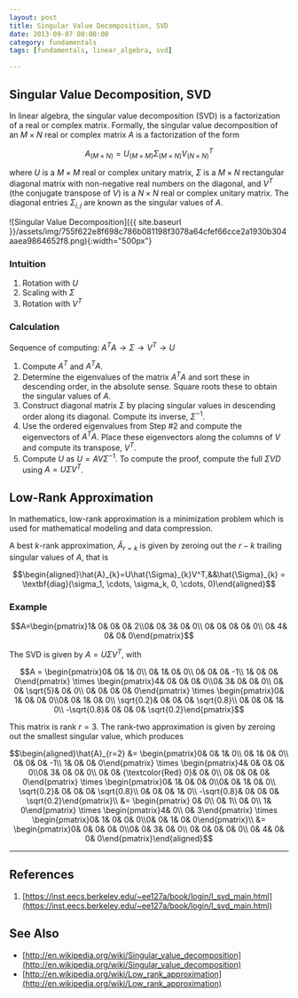 ```yaml
---
layout: post
title: Singular Value Decomposition, SVD
date: 2013-09-07 00:00:00
category: fundamentals
tags: [fundamentals, linear_algebra, svd]

---
```


## Singular Value Decomposition, SVD

In linear algebra, the singular value decomposition (SVD) is a factorization of a real or complex matrix. Formally, the singular value decomposition of an $M \times N$ real or complex matrix $A$ is a factorization of the form

$$A_{(M\times N)} = U_{(M \times M)}\Sigma_{(M \times N)} V^T_{(N \times N)}$$

where $U$ is a $M \times M$ real or complex unitary matrix, $\Sigma$ is a $M \times N$ rectangular diagonal matrix with non-negative real numbers on the diagonal, and $V^T$ (the conjugate transpose of $V$) is a $N \times N$ real or complex unitary matrix. The diagonal entries $\Sigma_{i,j}$ are known as the singular values of $A$.

![Singular Value Decomposition]({{ site.baseurl }}/assets/img/755f622e8f698c786b081198f3078a64cfef66cce2a1930b304aaea9864652f8.png){:width="500px"}

### Intuition

1. Rotation with $U$
2. Scaling with $\Sigma$
3. Rotation with $V^T$

### Calculation

Sequence of computing: $A^TA \rightarrow \Sigma \rightarrow V^T \rightarrow U$

1. Compute $A^T$ and $A^TA$.
2. Determine the eigenvalues of the matrix $A^TA$ and sort these in descending order, in the absolute sense. Square roots these to obtain the singular values of $A$.
3. Construct diagonal matrix $\Sigma$ by placing singular values in descending order along its diagonal. Compute its inverse, $\Sigma^{-1}$.
4. Use the ordered eigenvalues from Step #2 and compute the eigenvectors of $A^TA$. Place these eigenvectors along the columns of $V$ and compute its transpose, $V^T$.
5. Compute $U$ as $U = AV\Sigma^{-1}$. To compute the proof, compute the full $\Sigma VD$ using $A = U\Sigma V^T$.

## Low-Rank Approximation

In mathematics, low-rank approximation is a minimization problem which is used for mathematical modeling and data compression.

A best $k$-rank approximation, $\hat{A}_{r=k}$ is given by zeroing out the $r-k$ trailing singular values of $A$, that is

$$\begin{aligned}\hat{A}_{k}=U\hat{\Sigma}_{k}V^T,&&\hat{\Sigma}_{k} = \textbf{diag}(\sigma_1, \cdots, \sigma_k, 0, \cdots, 0)\end{aligned}$$

### Example

$$A=\begin{pmatrix}1& 0& 0& 0& 2\\0& 0& 3& 0& 0\\ 0& 0& 0& 0& 0\\ 0& 4& 0& 0& 0\end{pmatrix}$$

The SVD is given by $A = U\Sigma V^T$, with

$$A = \begin{pmatrix}0& 0& 1& 0\\ 0& 1& 0& 0\\ 0& 0& 0& -1\\ 1& 0& 0& 0\end{pmatrix} \times \begin{pmatrix}4& 0& 0& 0& 0\\0& 3& 0& 0& 0\\ 0& 0& \sqrt{5}& 0& 0\\ 0& 0& 0& 0& 0\end{pmatrix} \times \begin{pmatrix}0& 1& 0& 0& 0\\0& 0& 1& 0& 0\\ \sqrt{0.2}& 0& 0& 0& \sqrt{0.8}\\ 0& 0& 0& 1& 0\\ -\sqrt{0.8}& 0& 0& 0& \sqrt{0.2}\end{pmatrix}$$

This matrix is rank $r = 3$. The rank-two approximation is given by zeroing out the smallest singular value, which produces 

$$\begin{aligned}\hat{A}_{r=2} &= \begin{pmatrix}0& 0& 1& 0\\ 0& 1& 0& 0\\ 0& 0& 0& -1\\ 1& 0& 0& 0\end{pmatrix} \times \begin{pmatrix}4& 0& 0& 0& 0\\0& 3& 0& 0& 0\\ 0& 0& {\textcolor{Red} 0}& 0& 0\\ 0& 0& 0& 0& 0\end{pmatrix} \times \begin{pmatrix}0& 1& 0& 0& 0\\0& 0& 1& 0& 0\\ \sqrt{0.2}& 0& 0& 0& \sqrt{0.8}\\ 0& 0& 0& 1& 0\\ -\sqrt{0.8}& 0& 0& 0& \sqrt{0.2}\end{pmatrix}\\ &= \begin{pmatrix} 0& 0\\ 0& 1\\ 0& 0\\ 1& 0\end{pmatrix} \times \begin{pmatrix}4& 0\\ 0& 3\end{pmatrix} \times \begin{pmatrix}0& 1& 0& 0& 0\\0& 0& 1& 0& 0\end{pmatrix}\\ &= \begin{pmatrix}0& 0& 0& 0& 0\\0& 0& 3& 0& 0\\ 0& 0& 0& 0& 0\\ 0& 4& 0& 0& 0\end{pmatrix}\end{aligned}$$

---

## References

1. [https://inst.eecs.berkeley.edu/~ee127a/book/login/l_svd_main.html](https://inst.eecs.berkeley.edu/~ee127a/book/login/l_svd_main.html)

## See Also

- [http://en.wikipedia.org/wiki/Singular_value_decomposition](http://en.wikipedia.org/wiki/Singular_value_decomposition)
- [http://en.wikipedia.org/wiki/Low_rank_approximation](http://en.wikipedia.org/wiki/Low_rank_approximation)
